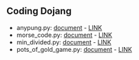 ## Coding Dojang

* anypung.py: [document](doc/anypung.md) - [LINK](http://codingdojang.com/scode/583?answer_mode=hide)
* morse_code.py: [document](doc/morse_code.md) - [LINK](http://codingdojang.com/scode/469?answer_mode=hide)
* min_divided.py: [document](doc/min_divided.md) - [LINK](http://codingdojang.com/scode/584?answer_mode=hide)
* pots_of_gold_game.py: [document](doc/pots_of_gold_game.md) - [LINK](http://codingdojang.com/scode/411?answer_mode=hide)
